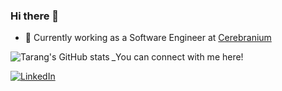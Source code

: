 ### Hi there 👋

<!--
**tarang1998/tarang1998** is a ✨ _special_ ✨ repository because its `README.md` (this file) appears on your GitHub profile.

Here are some ideas to get you started:

- 🔭 - 
- 👯 I’m looking to collaborate on ...
- 🤔 I’m looking for help with ...
- 💬 Ask me about ...
- 📫 How to reach me: ...
- 😄 Pronouns: ...
- ⚡ Fun fact: ...
- 🌱 I’m currently
- 🤓
- ![Top Langs](https://github-readme-stats.vercel.app/api/top-langs/?username=tarang1998)

-->

- 🔭 Currently working as a Software Engineer at [Cerebranium](https://cerebranium.com/)



<img alt="Tarang's GitHub stats" align="left" src="https://github-readme-stats.vercel.app/api?username=tarang1998&hide_title=true&hide_border=true&show_icons=true&theme=synthwave&include_all_commits=true&count_private=true">


<!-- social media buttons --> 
_You can connect with me here!

[![LinkedIn][1.2]][1]

<!-- icons with padding -->
[1.2]: https://img.shields.io/badge/linkedin-%230077B5.svg?&style=for-the-badge&logo=linkedin&logoColor=white

<!-- social media links -->
[1]: https://www.linkedin.com/in/tarang-nair-752aa8179/

